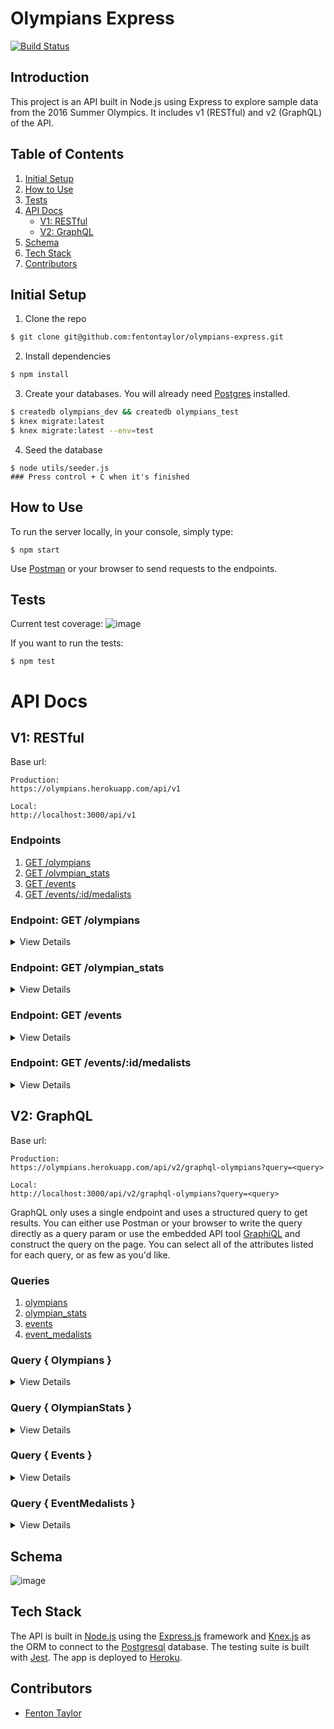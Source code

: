 # Olympians Express
[![Build Status](https://travis-ci.com/fentontaylor/koroibos-challenge.svg?branch=master)](https://travis-ci.com/fentontaylor/koroibos-challenge)

## Introduction
This project is an API built in Node.js using Express to explore sample data from the 2016 Summer Olympics. It includes v1 (RESTful) and v2 (GraphQL) of the API.

## Table of Contents
1. [Initial Setup](#setup)
1. [How to Use](#how-to)
1. [Tests](#tests)
1. [API Docs](#docs)
    - [V1: RESTful](#v1)
    - [V2: GraphQL](#v2)
1. [Schema](#schema)
1. [Tech Stack](#tech-stack)
1. [Contributors](#contributors)

## Initial Setup <a name="setup"></a>
1. Clone the repo
```bash
$ git clone git@github.com:fentontaylor/olympians-express.git
```

2. Install dependencies
```bash
$ npm install
```

3. Create your databases. You will already need [Postgres](https://www.postgresql.org/) installed.
```bash
$ createdb olympians_dev && createdb olympians_test
$ knex migrate:latest
$ knex migrate:latest --env=test
```

4. Seed the database
```
$ node utils/seeder.js
### Press control + C when it's finished
```
  
## How to Use <a name="how-to"></a>
To run the server locally, in your console, simply type:
```
$ npm start
```
Use [Postman](https://www.getpostman.com/) or your browser to send requests to the endpoints.

## Tests <a name="tests"></a>
Current test coverage:
![image](https://user-images.githubusercontent.com/18686466/73612397-a8616980-45a8-11ea-8324-aeadbf1b6da9.png)

If you want to run the tests:
```
$ npm test
```
  
# API Docs <a name="docs"></a>
## V1: RESTful <a name="v1"></a>
Base url:
```
Production:
https://olympians.herokuapp.com/api/v1

Local:
http://localhost:3000/api/v1
```

### Endpoints
1. [GET /olympians](#get-olympians)
1. [GET /olympian_stats](#get-stats)
1. [GET /events](#get-events)
1. [GET /events/:id/medalists](#get-medalists)

### Endpoint: GET /olympians <a name="get-olympians"></a>
<details>
  <summary>View Details</summary>

  #### Description
  As a user, I should be able to send a GET request to /api/v1/olympians. A successful response will return a list of all Olympians in the database with their `name`, `team`, `age`, `sport`, and `total_medals_won`. I can enter optional query params to limit the search.

  | Param | Allowed Values |
  |-------|----------------|
  | `age` | youngest, oldest |

  #### Example Request
  ```
  GET https://olympians.herokuapp.com/api/v1/olympians
  ```

  #### Success Response
  ```json
  Status: 200

  {
    "olympians":
      [
        {
          "name": "Maha Abdalsalam",
          "team": "Egypt",
          "age": 18,
          "sport": "Diving",
          "total_medals_won": 0
        },
        {
          "name": "Ahmad Abughaush",
          "team": "Jordan",
          "age": 20,
          "sport": "Taekwondo",
          "total_medals_won": 1
        },
        {...}
      ]
  }
  ```

  #### Example Request With Query Params
  ```
  GET https://olympians.herokuapp.com/api/v1/olympians?age=youngest
  ```

  #### Success Response
  ```json
  Status: 200

  {
    "olympians": [
      {
        "name": "Ana Iulia Dascl",
        "team": "Romania",
        "age": 13,
        "sport": "Swimming",
        "total_medals_won": 0
      }
    ]
  }
  ```
</details>

### Endpoint: GET /olympian_stats <a name="get-stats"></a>
<details>
  <summary>View Details</summary>

  #### Description
  As a user, I should be able to visit GET /api/v1/olympian_stats. It should return the `total_competing_olympians`, the average weight in kg of `male_olympians` and `female_olympians`, and the `average_age` of all olympians.

  #### Example Request
  ```
  GET https://olympians.herokuapp.com/api/v1/olympian_stats
  ```

  #### Success Response
  ```json
  Status: 200

  {
      "olympian_stats": {
        "total_competing_olympians": 3120,
        "average_weight:" {
          "unit": "kg",
          "male_olympians": 75.4,
          "female_olympians": 70.2
        },
        "average_age:" 26.2
      }
    }
  ```
</details>


### Endpoint: GET /events <a name="get-events"></a>
<details>
  <summary>View Details</summary>

  #### Description
  As a user, I should be able to send a request to GET api/v1/events. It should return a list of each `sport` with a sub-list of each `event` associated with that sport.

  #### Example Request
  ```
  GET https://olympians.herokuapp.com/api/v1/events
  ```

  #### Success Response
  ```json
  Status: 200

  {
    "events":
      [
        {
          "sport": "Archery",
          "events": [
            "Archery Men's Individual",
            "Archery Men's Team",
            "Archery Women's Individual",
            "Archery Women's Team"
          ]
        },
        {
          "sport": "Badminton",
          "events": [
            "Badminton Men's Doubles",
            "Badminton Men's Singles",
            "Badminton Women's Doubles",
            "Badminton Women's Singles",
            "Badminton Mixed Doubles"
          ]
        },
        {...}
      ]
  }
  ```
</details>

### Endpoint: GET /events/:id/medalists <a name="get-medalists"></a>
<details>
  <summary>View Details</summary>

  #### Description
  As a user, I should be able to send a request to GET /api/v1/events/:id/medalists. If I give a valid event_id, then I should get a response with `event` and the medalists' `name`, `team`, `age`, and `medal`.

  #### Example Request
  Note:
  - Assume that "Badminton Mixed Doubles" has event id: 2
  - This is sample data and it is incomplete. You may not have all medalists for a particular event.
  ```
  GET https://olympians.herokuapp.com/api/v1/events/2/medalists
  ```

  #### Success Response
  ```json
  Status: 200

  {
    "event": "Badminton Mixed Doubles",
    "medalists": [
        {
          "name": "Tontowi Ahmad",
          "team": "Indonesia-1",
          "age": 29,
          "medal": "Gold"
        },
        {
          "name": "Chan Peng Soon",
          "team": "Malaysia",
          "age": 28,
          "medal": "Silver"
        }
      ]
  }
  ```
</details>

## V2: GraphQL <a name="v2"></a>
Base url:
```
Production:
https://olympians.herokuapp.com/api/v2/graphql-olympians?query=<query>

Local:
http://localhost:3000/api/v2/graphql-olympians?query=<query>
```

GraphQL only uses a single endpoint and uses a structured query to get results. You can either use Postman or your browser to write the query directly as a query param or use the embedded API tool [GraphiQL](https://olympians.herokuapp.com/api/v2/graphql-olympians?query=query%20%7B%0A%20%20olympians%20%7B%0A%20%20%20%20name%0A%20%20%20%20age%0A%20%20%20%20sport%0A%20%20%20%20team%0A%20%20%20%20total_medals_won%0A%20%20%7D%0A%7D%0A) and construct the query on the page. You can select all of the attributes listed for each query, or as few as you'd like.

### Queries
1. [olympians](#olympians)
2. [olympian_stats](#olympian-stats)
3. [events](#events)
4. [event_medalists](#event-medalists)

### Query { Olympians } <a name="olympians"></a>
<details>
 <summary>View Details</summary>

  #### Description: 
  As a user, I should be able to use GraphQL to query `olympians`. A successful response will return a list of all Olympians in the database with their `name`, `team`, `age`, `sport`, and `total_medals_won`. I can enter the optional query argument `age` with the value 'youngest' or 'oldest' to limit the search.


  #### Example Query:
  ```
  ### 1 ###
  query {
    olympians {
      name
      age
      sport
      team
      total_medals_won
    }
  }

  ### 2 ###
  # age can be 'youngest' or 'oldest'
  query {
    olympians(age: "youngest") {
      name
      age
    }
  }
  ```

  #### Success Response
  ```json
  ### 1 ###
  {
    "data": {
      "olympians": [
        {
          "name": "Brady Lee Ellison",
          "age": 27,
          "sport": "Archery",
          "team": "United States",
          "total_medals_won": 2
        },
        {
          "name": "Chang Hye-Jin",
          "age": 29,
          "sport": "Archery",
          "team": "South Korea",
          "total_medals_won": 2
        },
        {...},
      ]
    }
  }

  ### 2 ###
  {
    "data": {
      "olympians": [
        {
          "name": "Ana Iulia Dascl",
          "age": 13
        }
      ]
    }
  }
  ```
</details>

### Query { OlympianStats } <a name="olympian-stats"></a>
<details>
  <summary>View Details</summary>

  #### Description:
  As a user, I should be able to use GraphQL to query `olympian_stats`. It should return the `total_competing_olympians`, the average weight in kg of `male_olympians` and `female_olympians`, and the `average_age` of all olympians.

  #### Example Query:
  ```
  query {
    olympian_stats {
      total_competing_olympians
      average_age
      average_weight {
        unit
        male_olympians
        female_olympians
      }
    }
  }
  ```

  #### Success Response
  ```json
  {
    "data": {
      "olympian_stats": {
        "total_competing_olympians": 2856,
        "average_age": 26.37,
        "average_weight": {
          "unit": "kg",
          "male_olympians": 79.4,
          "female_olympians": 62.69
        }
      }
    }
  }
  ```
</details>

### Query { Events } <a name="events"></a>
<details>
  <summary>View Details</summary>

  #### Description: 
  As a user, I should be able to use GraphQL to query `events`. It should return a list of each `sport` with a sub-list of each `event` associated with that sport.

  #### Example Query:
  ```

  ```

  #### Success Response:
  ```json
  {
    "data": {
      "events": [
        {
          "sport": "Archery",
          "events": [
            "Archery Men's Individual",
            "Archery Men's Team",
            "Archery Women's Individual",
            "Archery Women's Team"
          ]
        },
        {...},
      ]
    }
  }
  ```
</details>

### Query { EventMedalists } <a name="event-medalists"></a>
<details>
  <summary>View Details</summary>

  #### Description:
  As a user, I should be able to use GraphQL to query `event_medalists`. If I give a valid event_id, then I should get a response with the `event` and the medalists' `name`, `team`, `age`, and `medal`.

  #### Example Query:
  ```
  query {
    event_medalists(id: 10) {
      event
      medalists {
        name
        team
        age
        medal
      }
    }
  }
  ```

  #### Success Response:
  ```json
  {
    "data": {
      "event_medalists": {
        "event": "Taekwondo Women's Flyweight",
        "medalists": [
          {
            "name": "Tijana Bogdanovi",
            "team": "Serbia",
            "age": 18,
            "medal": "Silver"
          },
          {
            "name": "Patimat Abakarova",
            "team": "Azerbaijan",
            "age": 21,
            "medal": "Bronze"
          }
        ]
      }
    }
  }
  ```

</details>

## Schema <a name="schema"></a>
![image](https://user-images.githubusercontent.com/18686466/72352293-3bd90600-369f-11ea-9c8b-cdb878948efc.png)
  
## Tech Stack <a name="tech-stack"></a>
The API is built in [Node.js](https://nodejs.org/en/) using the [Express.js](https://expressjs.com/) framework and [Knex.js](http://knexjs.org/) as the ORM to connect to the [Postgresql](https://www.postgresql.org/) database. The testing suite is built with [Jest](https://jestjs.io/). The app is deployed to [Heroku](https://www.heroku.com/).
  
## Contributors <a name="contributors"></a>
- [Fenton Taylor](https://github.com/fentontaylor)
